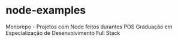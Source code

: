# node-examples
Monorepo - Projetos com Node feitos durantes PÓS Graduação em Especialização de Desenvolvimento Full Stack
